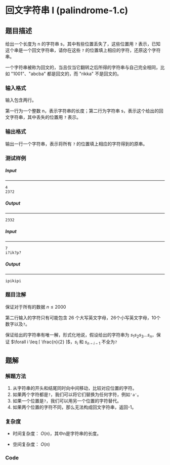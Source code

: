 # 回文字符串 Ⅰ (palindrome-1.c)

## 题目描述

给出一个长度为 n 的字符串 s，其中有些位置丢失了，这些位置用 `?` 表示，已知这个串是一个回文字符串，请你在这些 `?` 的位置填上相应的字符，还原这个字符串。

一个字符串被称为回文的，当且仅当它翻转之后所得的字符串与自己完全相同，比如 "1001"、"abcba" 都是回文的，而 "rikka" 不是回文的。

### 输入格式

输入包含两行。

第一行为一个整数 n，表示字符串的长度；第二行为字符串 s，表示这个给出的回文字符串，其中丢失的位置用 `?` 表示。

### 输出格式

输出一行一个字符串，表示将所有 `?` 的位置填上相应的字符得到的原串。

### 测试样例

##### Input

------

```
4
23?2
```

##### Output

------

```
2332
```

##### Input

------

```
7
i?ik?p?
```

##### Output

------

```
ipikipi
```

### 题目注解

保证对于所有的数据 $n \leq 2000$

第二行输入的字符只有可能包含 26 个大写英文字母，26个小写英文字母，10个数字以及`?`。

保证给出的字符串有唯一解，形式化地说，假设给出的字符串为 $s_1s_2s_3…s_n$，保证 $\forall i \leq ⌈ \frac{n}{2} ⌉$，$s_i$ 和 $s_{n-i-1}$ 不全为`?`



## 题解

### 解题方法

1. 从字符串的开头和结尾同时向中间移动，比较对应位置的字符。
2. 如果两个字符都是`?`，我们可以将它们替换为任何字符，例如`'a'`。
3. 如果一个位置是`?`，我们可以用另一个位置的字符替代。
4. 如果两个位置的字符不同，那么无法构成回文字符串，返回-1。

### 复杂度

- 时间复杂度： $O(n)$，其中n是字符串的长度。

- 空间复杂度： $O(n)$

### Code

```c

```

